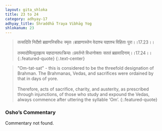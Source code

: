 ```yaml
---
layout: gita_shloka
title: 23 to 24
category: adhyay-17
adhyay_title: Śhraddhā Traya Vibhāg Yog
shlokanum: 23
---
```


> तत्सदिति निर्देशो ब्रह्मणस्त्रिविधः स्मृतः।ब्राह्मणास्तेन वेदाश्च यज्ञाश्च विहिताः पुरा।।17.23।।<br><br>तस्मादोमित्युदाहृत्य यज्ञदानतपःक्रियाः।प्रवर्तन्ते विधानोक्ताः सततं ब्रह्मवादिनाम्।।17.24।।
{:.featured-quote} 
{:.text-center}

> "Om-tat-sat" - this is considered to be the threefold designation of Brahman. The Brahmanas, Vedas, and sacrifices were ordained by that in days of yore.<br><br>Therefore, acts of sacrifice, charity, and austerity, as prescribed through injunctions, of those who study and expound the Vedas, always commence after uttering the syllable ‘Om’.
{:.featured-quote}

### Osho’s Commentary
Commentary not found.
